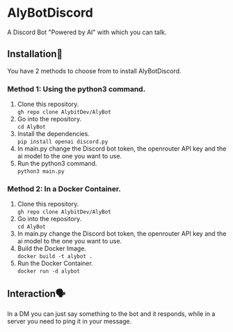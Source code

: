 # AlyBotDiscord
A Discord Bot "Powered by AI" with which you can talk.


## Installation🚀
You have 2 methods to choose from to install AlyBotDiscord.

### Method 1: Using the python3 command.
1. Clone this repository.<br>
```gh repo clone AlybitDev/AlyBot```
2. Go into the repository.<br>
```cd AlyBot```
3. Install the dependencies.<br>
```pip install openai discord.py```
4. In main.py change the Discord bot token, the openrouter API key and the ai model to the one you want to use.
5. Run the python3 command.<br>
```python3 main.py```

### Method 2: In a Docker Container.
1. Clone this repository.<br>
```gh repo clone AlybitDev/AlyBot```
2. Go into the repository.<br>
```cd AlyBot```
3. In main.py change the Discord bot token, the openrouter API key and the ai model to the one you want to use.
4. Build the Docker Image.<br>
```docker build -t alybot .```
5. Run the Docker Container.<br>
```docker run -d alybot```

## Interaction🗣️
In a DM you can just say something to the bot and it responds, while in a server you need to ping it in your message.
